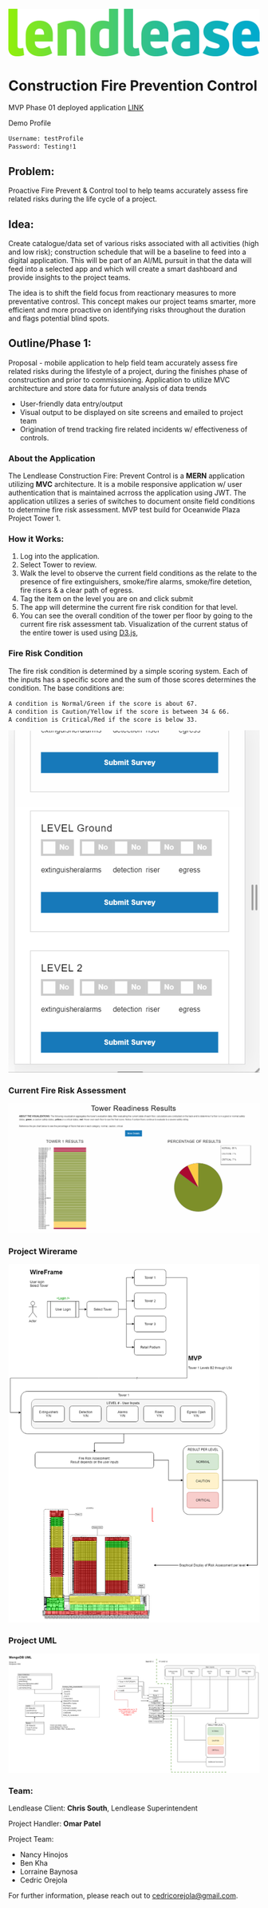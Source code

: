 ![Lendlease](branding/Lendlease_Corporate_BrandName_RGB.png)

# Construction Fire Prevention Control
MVP Phase 01 deployed application [LINK](https://sleepy-eyrie-44318.herokuapp.com/)

Demo Profile
    
    Username: testProfile
    Password: Testing!1

## Problem:
Proactive Fire Prevent &amp; Control tool to help teams accurately assess fire related risks during the life cycle of a project. 

## Idea: 
Create catalogue/data set of various risks associated with all activities (high and low risk); construction schedule that will be a baseline to feed into a digital application. This will be part of an AI/ML pursuit in that the data will feed into a selected app and which will create a smart dashboard and provide insights to the project teams. 

The idea is to shift the field focus from reactionary measures to more preventative controsl. This concept makes our project teams smarter, more efficient and more proactive on identifying risks throughout the duration and flags potential blind spots. 

## Outline/Phase 1:
Proposal  - mobile application to help field team accurately assess fire related risks during the lifestyle of a project, during the finishes phase of construction and prior to commissioning. Application to utilize MVC architecture and store data for future analysis of data trends
* User-friendly data entry/output
* Visual output to be displayed on site screens and emailed to project team
* Origination of trend tracking fire related incidents w/ effectiveness of controls. 

### About the Application

The Lendlease Construction Fire: Prevent Control is a **MERN** application utilizing **MVC** architecture. It is a mobile responsive application w/ user authentication that is maintained acrross the application using JWT. The application utilizes a series of switches to document onsite field conditions to determine fire risk assessment. MVP test build for Oceanwide Plaza Project Tower 1.

### How it Works:
1. Log into the application.
2. Select Tower to review.
3. Walk the level to observe the current field conditions as the relate to the presence of fire extinguishers, smoke/fire alarms, smoke/fire detetion, fire risers & a clear path of egress.
4. Tag the item on the level you are on and click submit
5. The app will determine the current fire risk condition for that level.
6. You can see the overall condition of the tower per floor by going to the current fire risk assessment tab. Visualization of the current status of the entire tower is used using [D3.js](https://d3js.org/), 

### Fire Risk Condition
The fire risk condition is determined by a simple scoring system. Each of the inputs has a specific score and the sum of those scores determines the condition. The base conditions are:

    A condition is Normal/Green if the score is about 67.
    A condition is Caution/Yellow if the score is between 34 & 66.
    A condition is Critical/Red if the score is below 33.

![DEMO](branding/demo.gif)

### Current Fire Risk Assessment
![FireRiskAssessment](branding/FireRiskAssessmentD3.PNG)
 
### Project Wirerame
![WIREFRAME](branding/MVP_WireFrame.png)

### Project UML
![UML](branding/MVP_UML_R1.png)

### Team:
Lendlease Client: **Chris South**, Lendlease Superintendent

Project Handler: **Omar Patel**

Project Team:
* Nancy Hinojos
* Ben Kha
* Lorraine Baynosa
* Cedric Orejola

For further information, please reach out to cedricorejola@gmail.com.
